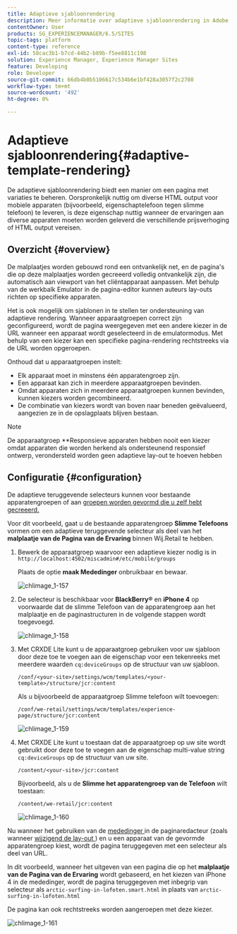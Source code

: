 ```yaml
---
title: Adaptieve sjabloonrendering
description: Meer informatie over adaptieve sjabloonrendering in Adobe Experience Manager.
contentOwner: User
products: SG_EXPERIENCEMANAGER/6.5/SITES
topic-tags: platform
content-type: reference
exl-id: 58cac3b1-b7cd-44b2-b89b-f5ee8811c198
solution: Experience Manager, Experience Manager Sites
feature: Developing
role: Developer
source-git-commit: 66db4b0b5106617c534b6e1bf428a3057f2c2708
workflow-type: tm+mt
source-wordcount: '492'
ht-degree: 0%

---
```


# Adaptieve sjabloonrendering{#adaptive-template-rendering}

De adaptieve sjabloonrendering biedt een manier om een pagina met variaties te beheren. Oorspronkelijk nuttig om diverse HTML output voor mobiele apparaten (bijvoorbeeld, eigenschaptelefoon tegen slimme telefoon) te leveren, is deze eigenschap nuttig wanneer de ervaringen aan diverse apparaten moeten worden geleverd die verschillende prijsverhoging of HTML output vereisen.

## Overzicht {#overview}

De malplaatjes worden gebouwd rond een ontvankelijk net, en de pagina&#39;s die op deze malplaatjes worden gecreeerd volledig ontvankelijk zijn, die automatisch aan viewport van het cliëntapparaat aanpassen. Met behulp van de werkbalk Emulator in de pagina-editor kunnen auteurs lay-outs richten op specifieke apparaten.

Het is ook mogelijk om sjablonen in te stellen ter ondersteuning van adaptieve rendering. Wanneer apparaatgroepen correct zijn geconfigureerd, wordt de pagina weergegeven met een andere kiezer in de URL wanneer een apparaat wordt geselecteerd in de emulatormodus. Met behulp van een kiezer kan een specifieke pagina-rendering rechtstreeks via de URL worden opgeroepen.

Onthoud dat u apparaatgroepen instelt:

* Elk apparaat moet in minstens één apparatengroep zijn.
* Een apparaat kan zich in meerdere apparaatgroepen bevinden.
* Omdat apparaten zich in meerdere apparaatgroepen kunnen bevinden, kunnen kiezers worden gecombineerd.
* De combinatie van kiezers wordt van boven naar beneden geëvalueerd, aangezien ze in de opslagplaats blijven bestaan.

>[!NOTE]
>
>De apparaatgroep **Responsieve apparaten hebben nooit een kiezer omdat apparaten die worden herkend als ondersteunend responsief ontwerp, verondersteld worden geen adaptieve lay-out te hoeven hebben

## Configuratie {#configuration}

De adaptieve teruggevende selecteurs kunnen voor bestaande apparatengroepen of aan [ groepen worden gevormd die u zelf hebt gecreeerd.](/help/sites-developing/mobile.md#device-groups)

Voor dit voorbeeld, gaat u de bestaande apparatengroep **Slimme Telefoons** vormen om een adaptieve teruggevende selecteur als deel van het **malplaatje van de Pagina van de Ervaring** binnen Wij.Retail te hebben.

1. Bewerk de apparaatgroep waarvoor een adaptieve kiezer nodig is in `http://localhost:4502/miscadmin#/etc/mobile/groups`

   Plaats de optie **maak Mededinger** onbruikbaar en bewaar.

   ![ chlimage_1-157 ](assets/chlimage_1-157.png)

1. De selecteur is beschikbaar voor **BlackBerry®** en **iPhone 4** op voorwaarde dat de slimme Telefoon van de apparatengroep **&#x200B;**&#x200B;aan het malplaatje en de paginastructuren in de volgende stappen wordt toegevoegd.

   ![ chlimage_1-158 ](assets/chlimage_1-158.png)

1. Met CRXDE Lite kunt u de apparaatgroep gebruiken voor uw sjabloon door deze toe te voegen aan de eigenschap voor een tekenreeks met meerdere waarden `cq:deviceGroups` op de structuur van uw sjabloon.

   `/conf/<your-site>/settings/wcm/templates/<your-template>/structure/jcr:content`

   Als u bijvoorbeeld de apparaatgroep Slimme telefoon wilt toevoegen:

   `/conf/we-retail/settings/wcm/templates/experience-page/structure/jcr:content`

   ![ chlimage_1-159 ](assets/chlimage_1-159.png)

1. Met CRXDE Lite kunt u toestaan dat de apparaatgroep op uw site wordt gebruikt door deze toe te voegen aan de eigenschap multi-value string `cq:deviceGroups` op de structuur van uw site.

   `/content/<your-site>/jcr:content`

   Bijvoorbeeld, als u de **Slimme het apparatengroep van de Telefoon** wilt toestaan:

   `/content/we-retail/jcr:content`

   ![ chlimage_1-160 ](assets/chlimage_1-160.png)

Nu wanneer het gebruiken van de [ mededinger ](/help/sites-authoring/responsive-layout.md#layout-definitions-device-emulation-and-breakpoints) in de paginaredacteur (zoals wanneer [ wijzigend de lay-out ](/help/sites-authoring/responsive-layout.md)) en u een apparaat van de gevormde apparatengroep kiest, wordt de pagina teruggegeven met een selecteur als deel van URL.

In dit voorbeeld, wanneer het uitgeven van een pagina die op het **malplaatje van de Pagina van de Ervaring** wordt gebaseerd, en het kiezen van iPhone 4 in de mededinger, wordt de pagina teruggegeven met inbegrip van selecteur als `arctic-surfing-in-lofoten.smart.html` in plaats van `arctic-surfing-in-lofoten.html`

De pagina kan ook rechtstreeks worden aangeroepen met deze kiezer.

![ chlimage_1-161 ](assets/chlimage_1-161.png)
